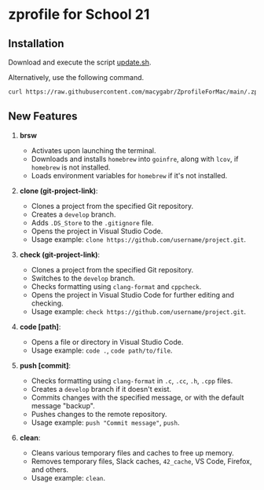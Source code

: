 # zprofile for School 21

## Installation
Download and execute the script [update.sh](https://github.com/macygabr/ZprofileForMac/blob/main/update.sh).

Alternatively, use the following command.
```bash
curl https://raw.githubusercontent.com/macygabr/ZprofileForMac/main/.zprofile > ~/.zprofile
```

## New Features

1. **brsw**
   - Activates upon launching the terminal.
   - Downloads and installs `homebrew` into `goinfre`, along with `lcov`, if `homebrew` is not installed.
   - Loads environment variables for `homebrew` if it's not installed.
   
2. **clone (git-project-link)**:
   - Clones a project from the specified Git repository.
   - Creates a `develop` branch.
   - Adds `.DS_Store` to the `.gitignore` file.
   - Opens the project in Visual Studio Code.
   - Usage example: `clone https://github.com/username/project.git`.

3. **check (git-project-link)**:
   - Clones a project from the specified Git repository.
   - Switches to the `develop` branch.
   - Checks formatting using `clang-format` and `cppcheck`.
   - Opens the project in Visual Studio Code for further editing and checking.
   - Usage example: `check https://github.com/username/project.git`.

4. **code [path]**:
   - Opens a file or directory in Visual Studio Code.
   - Usage example: `code .`, `code path/to/file`.

5. **push [commit]**:
   - Checks formatting using `clang-format` in `.c`, `.cc`, `.h`, `.cpp` files.
   - Creates a `develop` branch if it doesn't exist.
   - Commits changes with the specified message, or with the default message "backup".
   - Pushes changes to the remote repository.
   - Usage example: `push "Commit message"`, `push`.

6. **clean**:
   - Cleans various temporary files and caches to free up memory.
   - Removes temporary files, Slack caches, `42_cache`, VS Code, Firefox, and others.
   - Usage example: `clean`.